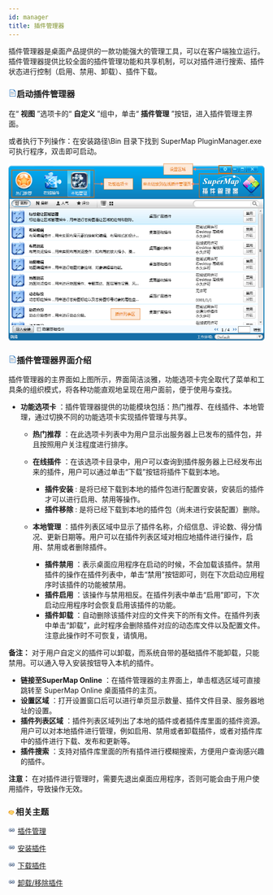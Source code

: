 ```yaml
---
id: manager
title: 插件管理器
---
```

插件管理器是桌面产品提供的一款功能强大的管理工具，可以在客户端独立运行。插件管理器提供比较全面的插件管理功能和共享机制，可以对插件进行搜索、插件状态进行控制（启用、禁用、卸载）、插件下载。

### ![](../img/read.gif)启动插件管理器

在“ **视图** ”选项卡的“ **自定义** ”组中，单击“ **插件管理** ”按钮，进入插件管理主界面。

或者执行下列操作：在安装路径\Bin 目录下找到 SuperMap PluginManager.exe 可执行程序，双击即可启动。

![](img/introduction.png)  

  
### ![](../img/read.gif)插件管理器界面介绍

插件管理器的主界面如上图所示，界面简洁淡雅，功能选项卡完全取代了菜单和工具条的组织模式，将各种功能直观地呈现在用户面前，便于使用与查找。

  * **功能选项卡** ：插件管理器提供的功能模块包括：热门推荐、在线插件、本地管理，通过切换不同的功能选项卡实现插件管理与共享。

    * **热门推荐** ：在此选项卡列表中为用户显示出服务器上已发布的插件包，并且按照用户关注程度进行排序。
    * **在线插件** ：在该选项卡目录中，用户可以查询到插件服务器上已经发布出来的插件，用户可以通过单击“下载”按钮将插件下载到本地。

      * **插件安装** : 是将已经下载到本地的插件包进行配置安装，安装后的插件才可以进行启用、禁用等操作。
      * **插件移除** : 是将已经下载到本地的插件包（尚未进行安装配置）删除。
    * **本地管理** ：插件列表区域中显示了插件名称，介绍信息、评论数、得分情况、更新日期等。用户可以在插件列表区域对相应地插件进行操作，启用、禁用或者删除插件。 
      * **插件禁用** ：表示桌面应用程序在启动的时候，不会加载该插件。禁用插件的操作在插件列表中，单击“禁用”按钮即可，则在下次启动应用程序时该插件的功能被禁用。
      * **插件启用** ：该操作与禁用相反。在插件列表中单击“启用”即可，下次启动应用程序时会恢复启用该插件的功能。
      * **插件卸载** ：自动删除该插件对应的文件夹下的所有文件。在插件列表中单击“卸载”，此时程序会删除插件对应的动态库文件以及配置文件。注意此操作时不可恢复，请慎用。 

**备注：** 对于用户自定义的插件可以卸载，而系统自带的基础插件不能卸载，只能禁用。可以通入导入安装按钮导入本机的插件。

  * **链接至SuperMap Online** ：在插件管理器的主界面上，单击框选区域可直接跳转至 SuperMap Online 桌面插件的主页。
  * **设置区域** ：打开设置窗口后可以进行单页显示数量、插件文件目录、服务器地址的设置。
  * **插件列表区域** ：插件列表区域列出了本地的插件或者插件库里面的插件资源。用户可以对本地插件进行管理，例如启用、禁用或者卸载插件，或者对插件库中的插件进行下载、发布和更新等。
  * **插件搜索** ：支持对插件库里面的所有插件进行模糊搜索，方便用户查询感兴趣的插件。

 **注意：** 在对插件进行管理时，需要先退出桌面应用程序，否则可能会由于用户使用插件，导致操作无效。

### ![](../img/seealso.png)相关主题

![](../img/smalltitle.png) [插件管理](aboutpluginmanage.htm)

![](../img/smalltitle.png) [安装插件](Install.htm)

![](../img/smalltitle.png) [下载插件](Download.htm)

![](../img/smalltitle.png) [卸载/移除插件](Remove.htm)
